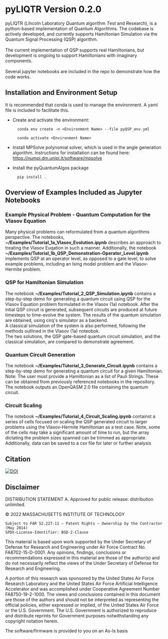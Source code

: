 <h1> pyLIQTR Version 0.2.0</h1>
pyLIQTR (<em>LI</em>ncoln Laboratory <em>Q</em>uantum algorithm <em>T</em>est and <em>R</em>esearch), is a python-based implementation of Quantum Algorithms. The codebase is actively developed, and currently supports Hamiltonian Simulation via the Quantum Signal Processing (QSP) algorithm. 
<br><br>
The current implementation of QSP supports real Hamiltonians, but development is ongoing to support Hamiltonians with imaginary components.
<br>
<br>
Several jupyter notebooks are included in the repo to demonstrate how the code works.

<h2> Installation and Environment Setup </h2>
It is recommended that conda is used to manage the environment. A yaml file is included to facilitate this.

- Create and activate the environment:

        conda env create -n <Environment Name> --file pyQSP_env.yml

        conda activate <Environment Name>
        
- Install MPSolve polynomial solver, which is used in the angle generation algorithm. Instructions for installation can be found here: https://numpi.dm.unipi.it/software/mpsolve
- Install the pyQuantumAlgos package

        pip install .

<h2> Overview of Examples Included as Jupyter Notebooks </h2>

<h3> Example Physical Problem - Quantum Computation for the Vlasov Equation </h3>
Many physical problems can reformulated from a quantum algorithms perspective. The notebooks, <b>~/Examples/Tutorial_1a_Vlasov_Evolution.ipynb</b> describes an approach to treating the Vlasov Euqation in such a manner. Additionally, the notebook <b>~/Examples/Tutorial_1b_QSP_Demonstration-Operator_Level.ipynb</b> implements QSP at an operator level, as opposed to a gate level, to solve example problems, including an Ising model problem and the Vlasov-Hermite problem.


<h3> QSP for Hamiltonian Simulation </h3>
The notebook <b>~/Examples/Tutorial_2_QSP_Simulation.ipynb</b> contains a step-by-step demo for generating a quantum circuit using QSP for the Vlasov Equation problem formulated in the Vlasov (1a) notebook. After the intial QSP circuit is generated, subsequent circuits are produced at future timesteps to time-evolve the system. The results of the quantum simulation are obtained, using cirq's simulator as a backend. 

<br>
A classical simulation of the system is also performed, following the methods outlined in the Vlasov (1a) noteobok. 

<br>
The two solutions, the QSP gate-based quantum circuit simulation, and the classical simulation, are compared to demonstrate agreement.

<h3>Quantum Circuit Generation</h3>
The notebook <b>~/Examples/Tutorial_3_Generate_Circuit.ipynb</b> contains a step-by-step demo for generating a quantum circuit for a given Hamiltonian. Note: The user must provide a Hamiltonian as a list of Pauli Strings. These can be obtained from previously referenced notebooks in the repository. 

<br>
The notebook outputs an OpenQASM 2.0 file containing the quantum circuit.

<h3> Circuit Scaling</h3>
The notebook <b>~/Examples/Tutorial_4_Circuit_Scaling.ipynb</b> containst a series of cells focused on scaling the QSP generated circuit to larger problems using the Vlasov-Hermite Hamiltonian as a test case. Note, some of the cells may take a significant amount of time to run, but the array dictating the problem sizes spanned can be trimmed as appropriate. Additionally, data can be saved to a csv file for later or further analysis

<h2> Citation </h2>
<a href="https://zenodo.org/badge/latestdoi/545621986"><img src="https://zenodo.org/badge/545621986.svg" alt="DOI"></a>

<h2> Disclaimer </h2>

DISTRIBUTION STATEMENT A. Approved for public release: distribution unlimited.

© 2022 MASSACHUSETTS INSTITUTE OF TECHNOLOGY
    
    Subject to FAR 52.227-11 – Patent Rights – Ownership by the Contractor (May 2014)
    SPDX-License-Identifier: BSD-2-Clause
    
This material is based upon work supported by the Under Secretary of Defense for Research and Engineering under Air Force Contract No. FA8702-15-D-0001. Any opinions, findings, conclusions or recommendations expressed in this material are those of the author(s) and do not necessarily reflect the views of the Under Secretary of Defense for Research and Engineering.

A portion of this research was sponsored by the United States Air Force Research Laboratory and the United States Air Force Artificial Intelligence Accelerator and was accomplished under Cooperative Agreement Number FA8750-19-2-1000. The views and conclusions contained in this document are those of the authors and should not be interpreted as representing the official policies, either expressed or implied, of the United States Air Force or the U.S. Government. The U.S. Government is authorized to reproduce and distribute reprints for Government purposes notwithstanding any copyright notation herein.

The software/firmware is provided to you on an As-Is basis



